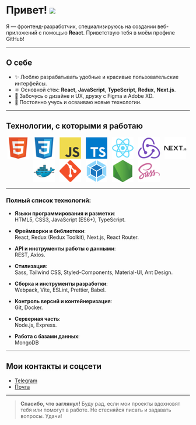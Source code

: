 # Привет! <img src="https://raw.githubusercontent.com/blackcater/blackcater/main/images/Hi.gif" width="30px" />

Я — фронтенд-разработчик, специализируюсь на создании веб-приложений с помощью **React**. Приветствую тебя в моём профиле GitHub!

---

## О себе

- ✨ Люблю разрабатывать удобные и красивые пользовательские интерфейсы.  
- ⚛️ Основной стек: **React**, **JavaScript**, **TypeScript**, **Redux**, **Next.js**.  
- 🎨 Забочусь о дизайне и UX, дружу с Figma и Adobe XD.  
- 🔧 Постоянно учусь и осваиваю новые технологии.

---

## Технологии, с которыми я работаю

<p align="center">
  <!-- Языки и базовые вещи -->
  <img src="https://raw.githubusercontent.com/devicons/devicon/master/icons/html5/html5-original.svg" alt="HTML5" width="60" height="60" />
  &nbsp;
  <img src="https://raw.githubusercontent.com/devicons/devicon/master/icons/css3/css3-original.svg" alt="CSS3" width="60" height="60" />
  &nbsp;
  <img src="https://raw.githubusercontent.com/devicons/devicon/master/icons/javascript/javascript-original.svg" alt="JavaScript" width="60" height="60" />
  &nbsp;
  <img src="https://raw.githubusercontent.com/devicons/devicon/master/icons/typescript/typescript-original.svg" alt="TypeScript" width="60" height="60" />
  &nbsp;
  <!-- Frontend-библиотеки и фреймворки -->
  <img src="https://raw.githubusercontent.com/devicons/devicon/master/icons/react/react-original.svg" alt="React" width="60" height="60" />
  &nbsp;
  <img src="https://raw.githubusercontent.com/devicons/devicon/master/icons/redux/redux-original.svg" alt="Redux" width="60" height="60" />
  &nbsp;
  <img src="https://raw.githubusercontent.com/devicons/devicon/master/icons/nextjs/nextjs-original-wordmark.svg" alt="Next.js" width="60" height="60" />
  &nbsp;
  <!-- Дополнительные библиотеки -->
  <img src="https://raw.githubusercontent.com/devicons/devicon/master/icons/docker/docker-original.svg" alt="Docker" width="60" height="60" />
  &nbsp;
  <img src="https://raw.githubusercontent.com/devicons/devicon/master/icons/git/git-original.svg" alt="Git" width="60" height="60" />
  &nbsp;
  <img src="https://raw.githubusercontent.com/devicons/devicon/master/icons/webpack/webpack-original.svg" alt="Webpack" width="60" height="60" />
  &nbsp;
  <img src="https://raw.githubusercontent.com/devicons/devicon/master/icons/nodejs/nodejs-original.svg" alt="Node.js" width="60" height="60" />
  &nbsp;
  <img src="https://raw.githubusercontent.com/devicons/devicon/master/icons/sass/sass-original.svg" alt="Sass" width="60" height="60" />
  &nbsp;
</p>

---

### Полный список технологий:

- **Языки программирования и разметки**:  
  HTML5, CSS3, JavaScript (ES6+), TypeScript.

- **Фреймворки и библиотеки**:  
  React, Redux (Redux Toolkit), Next.js, React Router.

- **API и инструменты работы с данными**:  
  REST, Axios.

- **Стилизация**:  
  Sass, Tailwind CSS, Styled-Components, Material-UI, Ant Design.

- **Сборка и инструменты разработки**:  
  Webpack, Vite, ESLint, Prettier, Babel.

- **Контроль версий и контейнеризация**:  
  Git, Docker.

- **Серверная часть**:  
  Node.js, Express.

- **Работа с базами данных**:  
  MongoDB

---

## Мои контакты и соцсети

- [Telegram](@anastasiya_guryanova)  
- [Почта](mailto:anastasia.gurianova.dev@mail.ru)

---


> **Спасибо, что заглянул!** Буду рад, если мои проекты вдохновят тебя или помогут в работе. Не стесняйся писать и задавать вопросы. Удачи! 

